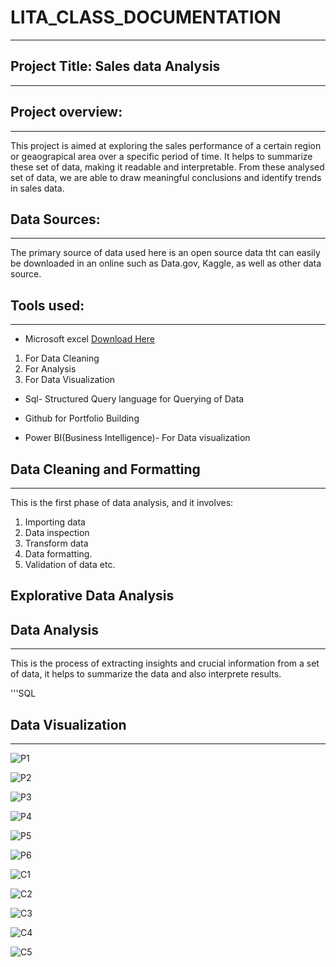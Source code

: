# LITA_CLASS_DOCUMENTATION
---
## Project Title: Sales data Analysis
---
## Project overview:
---
This project is aimed at exploring the sales performance of a certain region or geaograpical area over a specific period of time. It helps to summarize these set of data, making it readable and interpretable. From these analysed set of data, we are able to draw meaningful conclusions and identify trends in sales data.

## Data Sources:
---
The primary source of data used here is an open source data tht can easily be downloaded in an online such as Data.gov, Kaggle, as well as other data source.

## Tools used:
---
- Microsoft excel [Download Here](https://www.microsoft.com)
1. For Data Cleaning
2. For Analysis
3. For Data Visualization

- Sql- Structured Query language for Querying of Data

- Github for Portfolio Building

- Power BI(Business Intelligence)- For Data visualization


## Data Cleaning and Formatting
---
This is the first phase of data analysis, and it involves:
1. Importing data
2. Data inspection
3. Transform data
4. Data formatting.
5. Validation of data etc.

## Explorative Data Analysis

## Data Analysis
---
This is the process of extracting insights and crucial information from a set of data, it helps to summarize the data and also interprete results.

'''SQL

## Data Visualization
---
![P1](https://github.com/user-attachments/assets/598d805e-cafd-4adb-bd4c-96403b1f5b2d)

![P2](https://github.com/user-attachments/assets/cdb5c184-45b9-49d9-93e4-649ddcea2f1e)

![P3](https://github.com/user-attachments/assets/fcb501c7-5924-441f-a1d6-8f6ca06ac3be)

![P4](https://github.com/user-attachments/assets/c7d6ee5f-45fa-4f41-ac0d-c6dd162916d8)

![P5](https://github.com/user-attachments/assets/afe68eab-4633-43c3-9f4f-f5344128243a)

![P6](https://github.com/user-attachments/assets/67bc0609-fa83-42b2-8394-14cb51e2666c)

![C1](https://github.com/user-attachments/assets/33ee2260-51bd-4d7e-ba3e-5bdf0e9bac7b)

![C2](https://github.com/user-attachments/assets/2d8f74e5-7033-4fa7-a404-eca723048895)

![C3](https://github.com/user-attachments/assets/0080a9b2-b261-4734-aa2e-0ed354213701)

![C4](https://github.com/user-attachments/assets/5400e88e-d71b-4c0a-88d5-6be9980d2e71)

![C5](https://github.com/user-attachments/assets/f499581d-4c40-414a-9eea-787ae8fe48bd)






